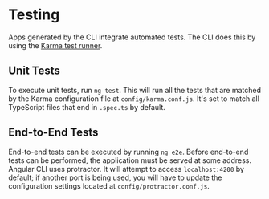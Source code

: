 # Testing

Apps generated by the CLI integrate automated tests. The CLI does this by using the [Karma test runner](https://karma-runner.github.io).

## Unit Tests

To execute unit tests, run `ng test`. This will run all the tests that are matched by the Karma configuration file at `config/karma.conf.js`. It's set to match all TypeScript files that end in `.spec.ts` by default.

## End-to-End Tests

End-to-end tests can be executed by running `ng e2e`. Before end-to-end tests can be performed, the application must be served at some address. Angular CLI uses protractor. It will attempt to access `localhost:4200` by default; if another port is being used, you will have to update the configuration settings located at `config/protractor.conf.js`.

